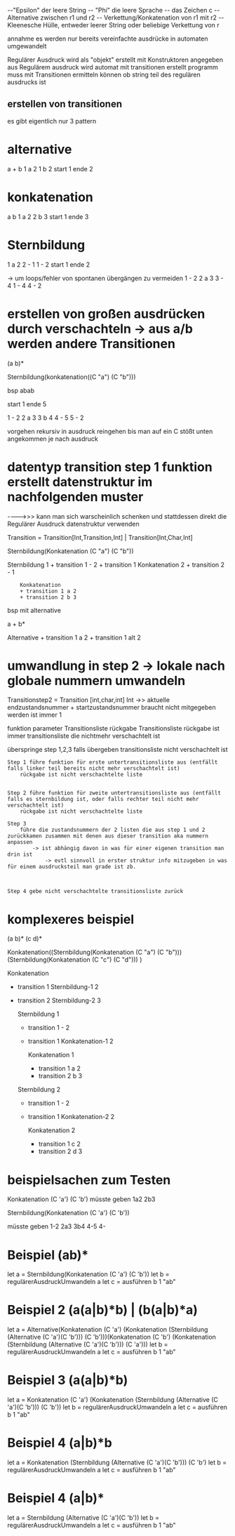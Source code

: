 
--"Epsilon" der leere String
-- "Phi" die leere Sprache
-- das Zeichen c
-- Alternative zwischen r1 und r2
-- Verkettung/Konkatenation von r1 mit r2
-- Kleenesche Hülle, entweder leerer String oder beliebige Verkettung von r


annahme es werden nur bereits vereinfachte ausdrücke in automaten umgewandelt

Regulärer Ausdruck wird als "objekt" erstellt mit Konstruktoren angegeben 
aus Regulärem ausdruck wird automat mit transitionen erstellt
programm muss mit Transitionen ermitteln können ob string teil des regulären ausdrucks ist



## erstellen von transitionen
es gibt eigentlich nur 3 pattern 

# alternative
a + b
1 a 2 
1 b 2
start 1 ende 2

# konkatenation
a b
1 a 2
2 b 3
start 1 ende 3

# Sternbildung 
1 a 2
2 - 1
1 - 2
start 1 ende 2

-> um loops/fehler von spontanen übergängen zu vermeiden 
1 - 2
2 a 3
3 - 4
1 - 4
4 - 2



# erstellen von großen ausdrücken durch verschachteln -> aus a/b werden andere Transitionen

(a b)*

Sternbildung(konkatenation((C "a") (C "b")))

bsp abab

start 1 ende 5

1 - 2
2 a 3
3 b 4
4 - 5
5 - 2


vorgehen rekursiv in ausdruck reingehen bis man auf ein C stößt unten angekommen
je nach ausdruck 




# datentyp transition step 1 funktion erstellt datenstruktur im nachfolgenden muster
---->>> kann man sich warscheinlich schenken und stattdessen direkt die Regulärer Ausdruck datenstruktur verwenden

Transition = Transition[Int,Transition,Int] | Transition[Int,Char,Int]

Sternbildung(Konkatenation (C "a") (C "b"))


Sternbildung 1
    + transition 1 - 2
    + transition 1 Konkatenation 2
    + transition 2 - 1

        Konkatenation
        + transition 1 a 2
        + transition 2 b 3

bsp mit alternative

a + b*

Alternative
    + transition 1 a 2
    + transition 1 alt 2




# umwandlung in step 2 -> lokale nach globale nummern umwandeln
Transitionstep2 = Transition [int,char,int] Int  ->> aktuelle endzustandsnummer + startzustandsnummer braucht nicht mitgegeben werden ist immer 1

funktion parameter Transitionsliste rückgabe Transitionsliste
rückgabe ist immer transitionsliste die nichtmehr verschachtelt ist

überspringe step 1,2,3 falls übergeben transitionsliste nicht verschachtelt ist

    Step 1 führe funktion für erste untertransitionsliste aus (entfällt falls linker teil bereits nicht mehr verschachtelt ist)
        rückgabe ist nicht verschachtelte liste
        

    Step 2 führe funktion für zweite untertransitionsliste aus (entfällt falls es sternbildung ist, oder falls rechter teil nicht mehr verschachtelt ist) 
        rückgabe ist nicht verschachtelte liste

    Step 3 
        führe die zustandsnummern der 2 listen die aus step 1 und 2 zurückkamen zusammen mit denen aus dieser transition aka nummern anpassen
            -> ist abhängig davon in was für einer eigenen transition man drin ist
                -> evtl sinnvoll in erster struktur info mitzugeben in was für einem ausdrucksteil man grade ist zb.



    Step 4 gebe nicht verschachtelte transitionsliste zurück


# komplexeres beispiel

(a b)* (c d)*

Konkatenation((Sternbildung(Konkatenation (C "a") (C "b")))(Sternbildung(Konkatenation (C "c") (C "d"))) )


Konkatenation 
+ transition 1 Sternbildung-1 2
+ transition 2 Sternbildung-2 3

    Sternbildung 1
    + transition 1 - 2
    + transition 1 Konkatenation-1 2

        Konkatenation 1
        + transition 1 a 2
        + transition 2 b 3

    Sternbildung 2
    + transition 1 - 2
    + transition 1 Konkatenation-2 2

        Konkatenation 2
        + transition 1 c 2
        + transition 2 d 3


# beispielsachen zum Testen

Konkatenation (C 'a') (C 'b')
müsste geben 
1a2
2b3

Sternbildung(Konkatenation (C 'a') (C 'b'))

müsste geben 
1-2
2a3
3b4
4-5
4-

# Beispiel (ab)*
let a = Sternbildung(Konkatenation (C 'a') (C 'b'))
let b = regulärerAusdruckUmwandeln a
let c = ausführen b 1 "ab"


# Beispiel 2  (a(a|b)*b) | (b(a|b)*a)
let a = Alternative(Konkatenation (C 'a') (Konkatenation (Sternbildung (Alternative (C 'a')(C 'b'))) (C 'b')))(Konkatenation (C 'b') (Konkatenation (Sternbildung (Alternative (C 'a')(C 'b'))) (C 'a')))
let b = regulärerAusdruckUmwandeln a
let c = ausführen b 1 "ab"

# Beispiel 3 (a(a|b)*b)
let a = Konkatenation (C 'a') (Konkatenation (Sternbildung (Alternative (C 'a')(C 'b'))) (C 'b'))
let b = regulärerAusdruckUmwandeln a
let c = ausführen b 1 "ab"

# Beispiel 4 (a|b)*b
let a = Konkatenation (Sternbildung (Alternative (C 'a')(C 'b'))) (C 'b')
let b = regulärerAusdruckUmwandeln a
let c = ausführen b 1 "ab"

# Beispiel 4 (a|b)*
let a = Sternbildung (Alternative (C 'a')(C 'b'))
let b = regulärerAusdruckUmwandeln a
let c = ausführen b 1 "ab"